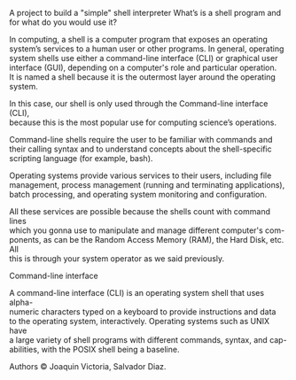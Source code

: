 A project to build a "simple" shell interpreter
What’s is a shell program and for what do you would use it?

In computing, a shell is a computer program that exposes an operating  
system’s services to a human user or other programs. In general, operating  
system shells use either a command-line interface (CLI) or graphical user  
interface (GUI), depending on a computer's role and particular operation.  
It is named a shell because it is the outermost layer around the operating   
system.

In this case, our shell is only used through the Command-line interface (CLI),  
because this is the most popular use for computing science’s operations.

Command-line shells require the user to be familiar with commands and  
their calling syntax and to understand concepts about the shell-specific  
scripting language (for example, bash).

Operating systems provide various services to their users, including file  
management, process management (running and terminating applications),  
batch processing, and operating system monitoring and configuration.

All these services are possible because the shells count with command lines  
which you gonna use to manipulate and manage different  computer's com-  
ponents, as can be the Random Access Memory (RAM), the Hard Disk, etc. All  
this is through your system operator as we said previously.

Command-line interface

A command-line interface (CLI) is an operating system shell that uses  alpha-  
numeric characters typed on a keyboard to provide instructions and data  
to the operating system, interactively.
Operating systems such as UNIX have  
a large variety of shell programs with different commands, syntax, and cap-  
abilities, with the POSIX shell being a baseline.

Authors © Joaquin Victoria, Salvador Diaz.

